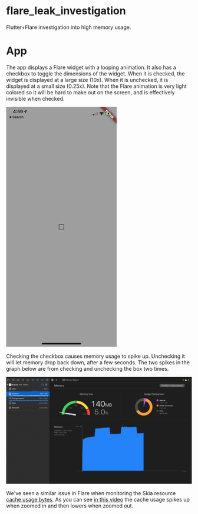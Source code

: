 # flare_leak_investigation

Flutter+Flare investigation into high memory usage.

# App
The app displays a Flare widget with a looping animation. It also has a checkbox to toggle the dimensions of the widget. When it is checked, the widget is displayed at a large size (10x). When it is unchecked, it is displayed at a small size (0.25x). Note that the Flare animation is very light colored so it will be hard to make out on the screen, and is effectively invisible when checked.

<img src="simple.jpeg" width="300"/>

Checking the checkbox causes memory usage to spike up. Unchecking it will let memory drop back down, after a few seconds. The two spikes in the graph below are from checking and unchecking the box two times.

<img src="memory.png"/>

We've seen a similar issue in Flare when monitoring the Skia resource [cache usage bytes](https://api.skia.org/classGrContext.html#ac1d4b739c9d7e2ef6e831bb73bb5ac76). As you can see [in this video](https://drive.google.com/file/d/1SkgcnzVQf4XnlaulXfKfzpWQoYvkd7SC/view) the cache usage spikes up when zoomed in and then lowers when zoomed out.
